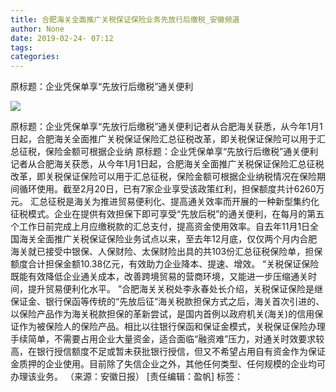```yaml
---
title: 合肥海关全面推广关税保证保险业务先放行后缴税_安徽频道
author: None
date: 2019-02-24- 07:12
tags: 
categories: 
---
```

原标题：企业凭保单享“先放行后缴税”通关便利
<!-- more -->
                
<img align="center" border="0" src="http://p2.ifengimg.com/a/2016/0810/204c433878d5cf9size1_w16_h16.png" />
                
            
原标题：企业凭保单享“先放行后缴税”通关便利记者从合肥海关获悉，从今年1月1日起，合肥海关全面推广关税保证保险汇总征税改革，即关税保证保险可以用于汇总征税，保险金额可根据企业纳
原标题：企业凭保单享“先放行后缴税”通关便利
记者从合肥海关获悉，从今年1月1日起，合肥海关全面推广关税保证保险汇总征税改革，即关税保证保险可以用于汇总征税，保险金额可根据企业纳税情况在保险期间循环使用。截至2月20日，已有7家企业享受该政策红利，担保额度共计6260万元。
汇总征税是海关为推进贸易便利化、提高通关效率而开展的一种新型集约化征税模式。企业在提供有效担保下即可享受“先放后税”的通关便利，在每月的第五个工作日前完成上月应缴税款的汇总支付，提高资金使用效率。自去年11月1日全国海关全面推广关税保证保险业务试点以来，至去年12月底，仅仅两个月内合肥海关就已接受中银保、人保财险、太保财险出具的共103份汇总征税保险单，担保额度合计担保金额10.38亿元，有效助力企业降本、提速、增效。
“关税保证保险既能有效降低企业通关成本，改善跨境贸易的营商环境，又能进一步压缩通关时间，提升贸易便利化水平。 ”合肥海关关税处李永春处长介绍，关税保证保险是继保证金、银行保函等传统的“先放后征”海关税款担保方式之后，海关首次引进的、以保险产品作为海关税款担保的革新尝试，是国内首例以政府机关(海关)的信用保证作为被保险人的保险产品。相比以往银行保函和保证金模式，关税保证保险办理手续简单，不需要占用企业大量资金，适合面临“融资难”压力，对通关时效要求较高，在银行授信额度不足或暂未获批银行授信，但又不希望占用自有资金作为保证金质押的企业使用。目前除了失信企业之外，其他任何类型、任何规模的企业均可办理该业务。
（来源：安徽日报）
[责任编辑：盈帆]
标签：
 
             

